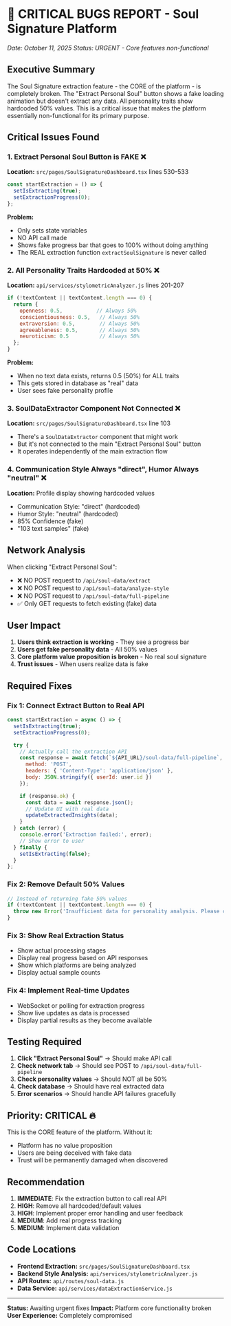 # 🚨 CRITICAL BUGS REPORT - Soul Signature Platform

*Date: October 11, 2025*
*Status: URGENT - Core features non-functional*

## Executive Summary
The Soul Signature extraction feature - the CORE of the platform - is completely broken. The "Extract Personal Soul" button shows a fake loading animation but doesn't extract any data. All personality traits show hardcoded 50% values. This is a critical issue that makes the platform essentially non-functional for its primary purpose.

## Critical Issues Found

### 1. Extract Personal Soul Button is FAKE ❌
**Location:** `src/pages/SoulSignatureDashboard.tsx` lines 530-533
```javascript
const startExtraction = () => {
  setIsExtracting(true);
  setExtractionProgress(0);
};
```
**Problem:**
- Only sets state variables
- NO API call made
- Shows fake progress bar that goes to 100% without doing anything
- The REAL extraction function `extractSoulSignature` is never called

### 2. All Personality Traits Hardcoded at 50% ❌
**Location:** `api/services/stylometricAnalyzer.js` lines 201-207
```javascript
if (!textContent || textContent.length === 0) {
  return {
    openness: 0.5,           // Always 50%
    conscientiousness: 0.5,   // Always 50%
    extraversion: 0.5,        // Always 50%
    agreeableness: 0.5,       // Always 50%
    neuroticism: 0.5          // Always 50%
  };
}
```
**Problem:**
- When no text data exists, returns 0.5 (50%) for ALL traits
- This gets stored in database as "real" data
- User sees fake personality profile

### 3. SoulDataExtractor Component Not Connected ❌
**Location:** `src/pages/SoulSignatureDashboard.tsx` line 103
- There's a `SoulDataExtractor` component that might work
- But it's not connected to the main "Extract Personal Soul" button
- It operates independently of the main extraction flow

### 4. Communication Style Always "direct", Humor Always "neutral" ❌
**Location:** Profile display showing hardcoded values
- Communication Style: "direct" (hardcoded)
- Humor Style: "neutral" (hardcoded)
- 85% Confidence (fake)
- "103 text samples" (fake)

## Network Analysis

When clicking "Extract Personal Soul":
- ❌ NO POST request to `/api/soul-data/extract`
- ❌ NO POST request to `/api/soul-data/analyze-style`
- ❌ NO POST request to `/api/soul-data/full-pipeline`
- ✅ Only GET requests to fetch existing (fake) data

## User Impact

1. **Users think extraction is working** - They see a progress bar
2. **Users get fake personality data** - All 50% values
3. **Core platform value proposition is broken** - No real soul signature
4. **Trust issues** - When users realize data is fake

## Required Fixes

### Fix 1: Connect Extract Button to Real API
```javascript
const startExtraction = async () => {
  setIsExtracting(true);
  setExtractionProgress(0);

  try {
    // Actually call the extraction API
    const response = await fetch(`${API_URL}/soul-data/full-pipeline`, {
      method: 'POST',
      headers: { 'Content-Type': 'application/json' },
      body: JSON.stringify({ userId: user.id })
    });

    if (response.ok) {
      const data = await response.json();
      // Update UI with real data
      updateExtractedInsights(data);
    }
  } catch (error) {
    console.error('Extraction failed:', error);
    // Show error to user
  } finally {
    setIsExtracting(false);
  }
};
```

### Fix 2: Remove Default 50% Values
```javascript
// Instead of returning fake 50% values
if (!textContent || textContent.length === 0) {
  throw new Error('Insufficient data for personality analysis. Please connect more platforms.');
}
```

### Fix 3: Show Real Extraction Status
- Show actual processing stages
- Display real progress based on API responses
- Show which platforms are being analyzed
- Display actual sample counts

### Fix 4: Implement Real-time Updates
- WebSocket or polling for extraction progress
- Show live updates as data is processed
- Display partial results as they become available

## Testing Required

1. **Click "Extract Personal Soul"** → Should make API call
2. **Check network tab** → Should see POST to `/api/soul-data/full-pipeline`
3. **Check personality values** → Should NOT all be 50%
4. **Check database** → Should have real extracted data
5. **Error scenarios** → Should handle API failures gracefully

## Priority: CRITICAL 🔥

This is the CORE feature of the platform. Without it:
- Platform has no value proposition
- Users are being deceived with fake data
- Trust will be permanently damaged when discovered

## Recommendation

1. **IMMEDIATE**: Fix the extraction button to call real API
2. **HIGH**: Remove all hardcoded/default values
3. **HIGH**: Implement proper error handling and user feedback
4. **MEDIUM**: Add real progress tracking
5. **MEDIUM**: Implement data validation

## Code Locations

- **Frontend Extraction:** `src/pages/SoulSignatureDashboard.tsx`
- **Backend Style Analysis:** `api/services/stylometricAnalyzer.js`
- **API Routes:** `api/routes/soul-data.js`
- **Data Service:** `api/services/dataExtractionService.js`

---

**Status:** Awaiting urgent fixes
**Impact:** Platform core functionality broken
**User Experience:** Completely compromised